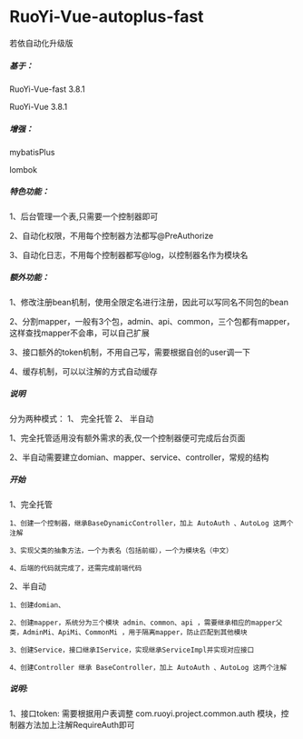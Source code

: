# RuoYi-Vue-autoplus-fast

 若依自动化升级版

##### 基于：

RuoYi-Vue-fast 3.8.1

RuoYi-Vue 3.8.1

##### 增强：

mybatisPlus

lombok

##### 特色功能：

1、后台管理一个表,只需要一个控制器即可

2、自动化权限，不用每个控制器方法都写@PreAuthorize

3、自动化日志，不用每个控制器都写@log，以控制器名作为模块名

##### 额外功能：

1、修改注册bean机制，使用全限定名进行注册，因此可以写同名不同包的bean

2、分割mapper，一般有3个包，admin、api、common，三个包都有mapper，这样查找mapper不会串，可以自己扩展

3、接口额外的token机制，不用自己写，需要根据自创的user调一下

4、缓存机制，可以以注解的方式自动缓存

##### 说明

分为两种模式： 1、 完全托管 2、 半自动

1、完全托管适用没有额外需求的表,仅一个控制器便可完成后台页面

2、半自动需要建立domian、mapper、service、controller，常规的结构

##### 开始

1、完全托管

    1、创建一个控制器，继承BaseDynamicController，加上 AutoAuth 、AutoLog 这两个注解

    3、实现父类的抽象方法，一个为表名（包括前缀），一个为模块名（中文）

    4、后端的代码就完成了，还需完成前端代码

2、半自动

    1、创建domian、

    2、创建mapper，系统分为三个模块 admin、common、api ，需要继承相应的mapper父类，AdminMi、ApiMi、CommonMi ，用于隔离mapper，防止匹配到其他模块

    3、创建Service，接口继承IService，实现继承ServiceImpl并实现对应接口

    4、创建Controller 继承 BaseController，加上 AutoAuth 、AutoLog 这两个注解

##### 说明:

1、接口token: 需要根据用户表调整 com.ruoyi.project.common.auth 模块，控制器方法加上注解RequireAuth即可

